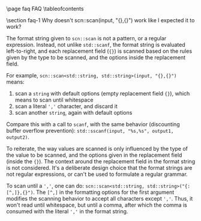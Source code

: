 \page faq FAQ
\tableofcontents

\section faq-1 Why doesn't scn::scan(input, "{},{}") work like I expected it to work?

The format string given to `scn::scan` is not a pattern, or a regular expression.
Instead, not unlike `std::scanf`, the format string is evaluated left-to-right,
and each replacement field (`{}`) is scanned based on the rules given
by the type to be scanned, and the options inside the replacement field.

For example, `scn::scan<std::string, std::string>(input, "{},{}")` means:
 1. scan a `string` with default options (empty replacement field `{}`),
    which means to scan until whitespace
 2. scan a literal <code>','</code> character, and discard it
 3. scan another `string`, again with default options

Compare this with a call to `scanf`, with the same behavior
(discounting buffer overflow prevention):
`std::sscanf(input, "%s,%s", output1, output2)`.

To reiterate,
the way values are scanned is only influenced by the type of the value to be scanned,
and the options given in the replacement field (inside the `{}`).
The context around the replacement field in the format string is not considered.
It's a deliberate design choice that the format strings are not regular expressions,
or can't be used to formulate a regular grammar.

To scan until a <code>','</code>, one can do:
`scn::scan<std::string, std::string>("{:[^,]},{}")`.
The `[^,]` in the formatting options for the first argument modifies the scanning behavior to
accept all characters except <code>','</code>. Thus, it won't read until whitespace,
but until a comma, after which the comma is consumed with the literal <code>','</code> in the format string.
